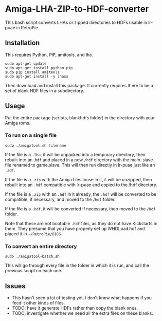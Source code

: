 # Amiga-LHA-ZIP-to-HDF-converter
This bash script converts LHAs or zipped directories to HDFs usable in lr-puae in RetroPie.

## Installation
This requires Python, PiP, amitools, and lha.

```
sudo apt-get update
sudo apt-get install python-pip
sudo pip install amitools
sudo apt-get install -y lhasa
```

Then download and install this package. It currently requires there to be a set of blank HDF files in a subdirectory.

## Usage

Put the entire package (scripts, blankhdfs folder) in the directory with your Amiga roms.

### To run on a single file
```
sudo ./amigatool.sh filename
```

If the file is a `.lha`, it will be unpacked into a temporary directory, then rebuilt into an .`hdf` and placed in a new `/hdf` directory with the main .slave file renamed to game.slave. This will then run directly in lr-puae just like an `.adf`.

If the file is a `.zip` with the Amiga files loose in it, it will be unzipped, then rebuilt into an `.hdf` compatible with lr-puae and copied to the /hdf directory.

If the file is a `.zip` with an `.hdf` in it already, the `.hdf` will be converted to be compatible, if necessary, and moved to the `/hdf` folder.

If the file is a `.hdf`, it will be converted if necessary, then moved to the `/hdf` folder.

Note that these are not bootable `.hdf` files, as they do not have Kickstarts in them. They presume that you have properly set up WHDLoad.hdf and placed it in `~/RetroPie/BIOS`

### To convert an entire directory
```
sudo ./amigatool-batch.sh
```

This will go through every file in the folder in which it is run, and call the previous script on each one.

## Issues

- This hasn't seen a lot of testing yet. I don't know what happens if you feed it other kinds of files. 
- TODO: have it generate HDFs rather than copy the blank ones.
- TODO: investigate whether we need all the extra files on these blanks.
